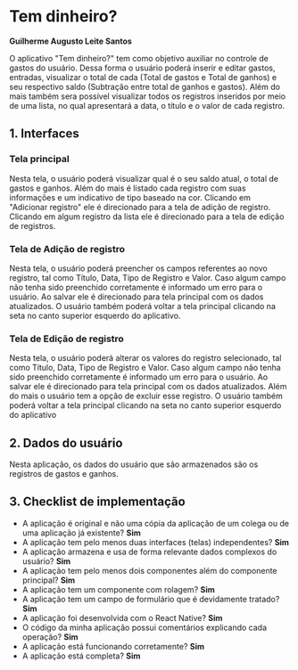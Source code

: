 # Tem dinheiro?

**Guilherme Augusto Leite Santos**

O aplicativo "Tem dinheiro?" tem como objetivo auxiliar no controle de gastos do usuário. Dessa forma o usuário poderá inserir e editar gastos, entradas, visualizar o total de cada (Total de gastos e Total de ganhos) e seu respectivo saldo (Subtração entre total de ganhos e gastos). Além do mais também sera possível visualizar todos os registros inseridos por meio de uma lista, no qual apresentará a data, o título e o valor de cada registro.

## 1. Interfaces

### Tela principal

Nesta tela, o usuário poderá visualizar qual é o seu saldo atual, o total de gastos e ganhos. Além do mais é listado cada registro com suas informações e um indicativo de tipo baseado na cor. Clicando em "Adicionar registro" ele é direcionado para a tela de adição de registro. Clicando em algum registro da lista ele é direcionado para a tela de edição de registros.

### Tela de Adição de registro

Nesta tela, o usuário poderá preencher os campos referentes ao novo registro, tal como Título, Data, Tipo de Registro e Valor. Caso algum campo não tenha sido preenchido corretamente é informado um erro para o usuário. Ao salvar ele é direcionado para tela principal com os dados atualizados. O usuário também poderá voltar a tela principal clicando na seta no canto superior esquerdo do aplicativo.

### Tela de Edição de registro

Nesta tela, o usuário poderá alterar os valores do registro selecionado, tal como Título, Data, Tipo de Registro e Valor. Caso algum campo não tenha sido preenchido corretamente é informado um erro para o usuário. Ao salvar ele é direcionado para tela principal com os dados atualizados. Além do mais o usuário tem a opção de excluir esse registro. O usuário também poderá voltar a tela principal clicando na seta no canto superior esquerdo do aplicativo

## 2. Dados do usuário

Nesta aplicação, os dados do usuário que são armazenados são os registros de gastos e ganhos.

## 3. Checklist de implementação

- A aplicação é original e não uma cópia da aplicação de um colega ou de uma aplicação já existente? **Sim**
- A aplicação tem pelo menos duas interfaces (telas) independentes? **Sim** 
- A aplicação armazena e usa de forma relevante dados complexos do usuário? **Sim**
- A aplicação tem pelo menos dois componentes além do componente principal? **Sim**
- A aplicação tem um componente com rolagem? **Sim**
- A aplicação tem um campo de formulário que é devidamente tratado? **Sim**
- A aplicação foi desenvolvida com o React Native? **Sim**
- O código da minha aplicação possui comentários explicando cada operação? **Sim**
- A aplicação está funcionando corretamente? **Sim**
- A aplicação está completa? **Sim**